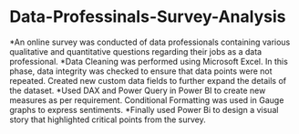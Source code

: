 # Data-Professinals-Survey-Analysis
*An online survey was conducted of data professionals containing various qualitative and quantitative questions regarding their jobs as a data professional.
*Data Cleaning was performed using Microsoft Excel. In this phase, data integrity was checked to ensure that data points were not repeated. Created new custom data fields to further expand the details of the dataset.
*Used DAX and Power Query in Power BI  to create new measures as per requirement. Conditional Formatting was used in Gauge graphs to express sentiments.
*Finally used Power Bi to design a visual story that highlighted critical points from the survey.
